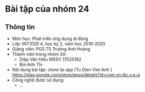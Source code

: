 # Bài tập của nhóm 24

## Thông tin

- Môn học: Phát triển ứng dụng di động
- Lớp: INT3120 4, học kỳ 2, năm học 2019-2020
- Giảng viên: PGS.TS Trương Anh Hoàng
- Thành viên trong nhóm 24:
  - Diệp Văn Hiếu MSSV 17020182
  - Bùi Anh Thi
- Nội dung bài tập: clone lại app [Tu Dien Viet Anh ] https://play.google.com/store/apps/details?id=com.vn.dic.v.e.ui
- Công nghệ được sử dụng:
  - ...
